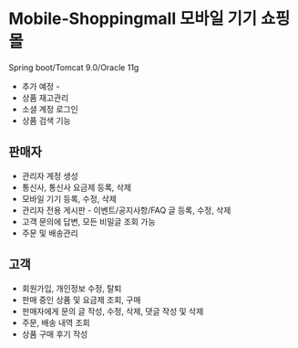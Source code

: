# Mobile-Shoppingmall 모바일 기기 쇼핑몰
Spring boot/Tomcat 9.0/Oracle 11g

- 추가 예정 -
- 상품 재고관리
- 소셜 계정 로그인
- 상품 검색 기능

## 판매자
- 관리자 계정 생성
- 통신사, 통신사 요금제 등록, 삭제
- 모바일 기기 등록, 수정, 삭제
- 관리자 전용 게시판 - 이벤트/공지사항/FAQ 글 등록, 수정, 삭제
- 고객 문의에 답변, 모든 비밀글 조회 가능
- 주문 및 배송관리


## 고객
- 회원가입, 개인정보 수정, 탈퇴
- 판매 중인 상품 및 요금제 조회, 구매
- 판매자에게 문의 글 작성, 수정, 삭제, 댓글 작성 및 삭제
- 주문, 배송 내역 조회
- 상품 구매 후기 작성
